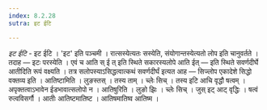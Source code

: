 ```yaml
---
index: 8.2.28
sutra: इट ईटि

---
```

_इट ईटि_ - इट ईटि । 'इट' इति पञ्चमी । रात्सस्येत्यतः सस्येति, संयोगान्तस्येत्यतो लोप इति चानुवर्तते । तदाह — इटः परस्येति । एवं च आति स् ई त् इति स्थिते सकारस्यलोपे आति ईत् — इति स्थिते सवर्णदीर्घे आतीदिति रूपं वक्ष्यति । तत्र सलोपस्याऽसिद्धत्वात्कथं सवर्णदीर्घं इत्यत आह —  सिज्लोप एकादेशे सिद्धो वक्तव्य इति । आतिष्टामिति । लुङस्तस् । तस्य ताम् । च्लेः सिच् । तस्य इटि आचि वृद्धौ षत्वम् । अपृक्तत्वाऽभावेन ईडभावात्सलोपो न । आतिषुरिति । लुङो झिः । च्लेः सिच् । जुस् इट् आट् वृद्धिः । षत्वं रुत्वविसर्गौ । आतीः आतिष्टमातिष्ट । आतिषमातिष्व आतिष्म ।